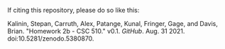 If citing this repository, please do so like this:

Kalinin, Stepan, Carruth, Alex, Patange, Kunal, Fringer, Gage, and Davis, Brian. "Homework 2b - CSC 510." v0.1. *GitHub*. Aug. 31 2021. doi:10.5281/zenodo.5380870. 
